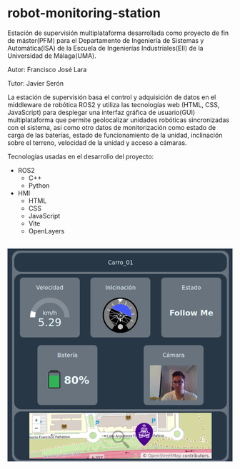 # robot-monitoring-station
Estación de supervisión multiplataforma desarrollada como proyecto de fin de máster(PFM) para el Departamento de Ingeniería de Sistemas y Automática(ISA) de la Escuela de Ingenierías Industriales(EII) de la Universidad de Málaga(UMA).

Autor: Francisco José Lara

Tutor: Javier Serón

La estación de supervisión basa el control y adquisición de datos en el middleware de robótica ROS2 y utiliza las tecnologías web (HTML, CSS, JavaScript) para desplegar una interfaz gráfica de usuario(GUI) multiplataforma que permite geolocalizar unidades robóticas sincronizadas con el sistema, así como otro datos de monitorización como estado de carga de las baterías, estado de funcionamiento de la unidad, inclinación sobre el terreno, velocidad de la unidad y acceso a cámaras.

Tecnologías usadas en el desarrollo del proyecto:

- ROS2
	- C++
	- Python
- HMI
	- HTML
	- CSS
	- JavaScript
	- Vite
	- OpenLayers
		
<p align="center">
  <br>
  <img src="detail-panel-complete.png" alt="Imagen de la estación">
  <br>
</p>
